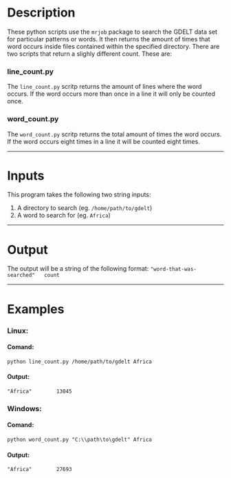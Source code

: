 # Description
These python scripts use the `mrjob` package to search the GDELT data set for particular patterns or words. It then returns the amount of times that word occurs inside files contained within the specified directory. 
There are two scripts that return a slighly different count. These are:

### line_count.py
The `line_count.py` scritp returns the amount of lines where the word occurs. If the word occurs more than once in a line it will only be counted once.

### word_count.py
The `word_count.py` scritp returns the total amount of times the word occurs. If the word occurs eight times in a line it will be counted eight times.
___

# Inputs
This program takes the following two string inputs:
1. A directory to search (eg. `/home/path/to/gdelt`)
2. A word to search for (eg. `Africa`)
___

# Output
The output will be a string of the following format:
`"word-that-was-searched"	count`
___

# Examples
### Linux:
#### Comand:
`python line_count.py /home/path/to/gdelt Africa`

#### Output:
`"Africa"        13045`

### Windows:
#### Comand:
`python word_count.py "C:\\path\to\gdelt" Africa`

#### Output:
`"Africa"        27693`
